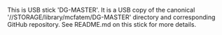 This is USB stick 'DG-MASTER'.  It is a USB copy of the canonical '//STORAGE/library/mcfatem/DG-MASTER' directory and corresponding GitHub repository.
See README.md on this stick for more details.
